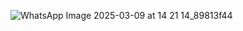![WhatsApp Image 2025-03-09 at 14 21 14_89813f44](https://github.com/user-attachments/assets/5f3431d6-5739-4ac3-b75f-27f726cb1964)
